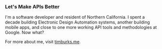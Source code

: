 ### Let's Make APIs Better

I'm a software developer and resident of Northern California. I spent a decade building Electronic Design Automation systems, another building mobile apps,
and close to one more working API tools and methodologies at Google. Now what?

For more about me, visit [timburks.me](https://timburks.me).
